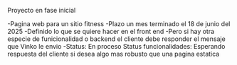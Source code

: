 Proyecto en fase inicial



-Pagina web para un sitio fitness
-Plazo un mes terminado el 18 de junio del 2025
-Definido lo que se quiere hacer en el front end
-Pero si hay otra especie de funicionalidad o backend el cliente debe responder el mensaje que Vinko le envio
-Status: En proceso
Status funcionalidades: Esperando respuesta del cliente si desea algo mas robusto que una pagina estatica